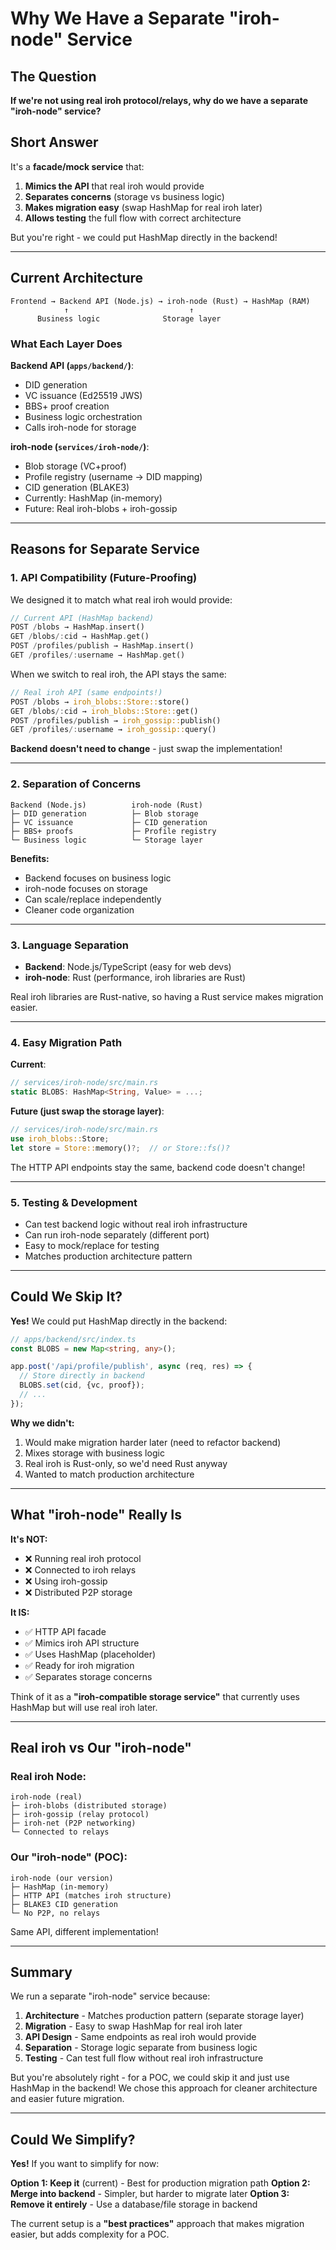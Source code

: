 # Why We Have a Separate "iroh-node" Service

## The Question

**If we're not using real iroh protocol/relays, why do we have a separate "iroh-node" service?**

## Short Answer

It's a **facade/mock service** that:
1. **Mimics the API** that real iroh would provide
2. **Separates concerns** (storage vs business logic)
3. **Makes migration easy** (swap HashMap for real iroh later)
4. **Allows testing** the full flow with correct architecture

But you're right - we could put HashMap directly in the backend!

---

## Current Architecture

```
Frontend → Backend API (Node.js) → iroh-node (Rust) → HashMap (RAM)
            ↑                           ↑
      Business logic              Storage layer
```

### What Each Layer Does

**Backend API (`apps/backend/`)**:
- DID generation
- VC issuance (Ed25519 JWS)
- BBS+ proof creation
- Business logic orchestration
- Calls iroh-node for storage

**iroh-node (`services/iroh-node/`)**:
- Blob storage (VC+proof)
- Profile registry (username → DID mapping)
- CID generation (BLAKE3)
- Currently: HashMap (in-memory)
- Future: Real iroh-blobs + iroh-gossip

---

## Reasons for Separate Service

### 1. **API Compatibility** (Future-Proofing)

We designed it to match what real iroh would provide:

```rust
// Current API (HashMap backend)
POST /blobs → HashMap.insert()
GET /blobs/:cid → HashMap.get()
POST /profiles/publish → HashMap.insert()
GET /profiles/:username → HashMap.get()
```

When we switch to real iroh, the API stays the same:

```rust
// Real iroh API (same endpoints!)
POST /blobs → iroh_blobs::Store::store()
GET /blobs/:cid → iroh_blobs::Store::get()
POST /profiles/publish → iroh_gossip::publish()
GET /profiles/:username → iroh_gossip::query()
```

**Backend doesn't need to change** - just swap the implementation!

---

### 2. **Separation of Concerns**

```
Backend (Node.js)          iroh-node (Rust)
├─ DID generation          ├─ Blob storage
├─ VC issuance             ├─ CID generation  
├─ BBS+ proofs             ├─ Profile registry
└─ Business logic          └─ Storage layer
```

**Benefits:**
- Backend focuses on business logic
- iroh-node focuses on storage
- Can scale/replace independently
- Cleaner code organization

---

### 3. **Language Separation**

- **Backend**: Node.js/TypeScript (easy for web devs)
- **iroh-node**: Rust (performance, iroh libraries are Rust)

Real iroh libraries are Rust-native, so having a Rust service makes migration easier.

---

### 4. **Easy Migration Path**

**Current**:
```rust
// services/iroh-node/src/main.rs
static BLOBS: HashMap<String, Value> = ...;
```

**Future (just swap the storage layer)**:
```rust
// services/iroh-node/src/main.rs
use iroh_blobs::Store;
let store = Store::memory()?;  // or Store::fs()?
```

The HTTP API endpoints stay the same, backend code doesn't change!

---

### 5. **Testing & Development**

- Can test backend logic without real iroh infrastructure
- Can run iroh-node separately (different port)
- Easy to mock/replace for testing
- Matches production architecture pattern

---

## Could We Skip It?

**Yes!** We could put HashMap directly in the backend:

```typescript
// apps/backend/src/index.ts
const BLOBS = new Map<string, any>();

app.post('/api/profile/publish', async (req, res) => {
  // Store directly in backend
  BLOBS.set(cid, {vc, proof});
  // ...
});
```

**Why we didn't:**
1. Would make migration harder later (need to refactor backend)
2. Mixes storage with business logic
3. Real iroh is Rust-only, so we'd need Rust anyway
4. Wanted to match production architecture

---

## What "iroh-node" Really Is

**It's NOT:**
- ❌ Running real iroh protocol
- ❌ Connected to iroh relays
- ❌ Using iroh-gossip
- ❌ Distributed P2P storage

**It IS:**
- ✅ HTTP API facade
- ✅ Mimics iroh API structure
- ✅ Uses HashMap (placeholder)
- ✅ Ready for iroh migration
- ✅ Separates storage concerns

Think of it as a **"iroh-compatible storage service"** that currently uses HashMap but will use real iroh later.

---

## Real iroh vs Our "iroh-node"

### Real iroh Node:
```
iroh-node (real)
├─ iroh-blobs (distributed storage)
├─ iroh-gossip (relay protocol)
├─ iroh-net (P2P networking)
└─ Connected to relays
```

### Our "iroh-node" (POC):
```
iroh-node (our version)
├─ HashMap (in-memory)
├─ HTTP API (matches iroh structure)
├─ BLAKE3 CID generation
└─ No P2P, no relays
```

Same API, different implementation!

---

## Summary

We run a separate "iroh-node" service because:
1. **Architecture** - Matches production pattern (separate storage layer)
2. **Migration** - Easy to swap HashMap for real iroh later
3. **API Design** - Same endpoints as real iroh would provide
4. **Separation** - Storage logic separate from business logic
5. **Testing** - Can test full flow without real iroh infrastructure

But you're absolutely right - for a POC, we could skip it and just use HashMap in the backend! We chose this approach for cleaner architecture and easier future migration.

---

## Could We Simplify?

**Yes!** If you want to simplify for now:

**Option 1: Keep it** (current) - Best for production migration path
**Option 2: Merge into backend** - Simpler, but harder to migrate later
**Option 3: Remove it entirely** - Use a database/file storage in backend

The current setup is a **"best practices"** approach that makes migration easier, but adds complexity for a POC.

